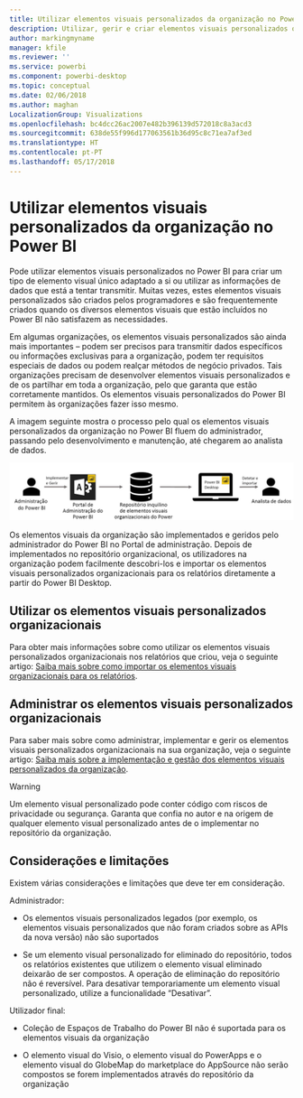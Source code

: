 ```yaml
---
title: Utilizar elementos visuais personalizados da organização no Power BI
description: Utilizar, gerir e criar elementos visuais personalizados organizacionais no Power BI
author: markingmyname
manager: kfile
ms.reviewer: ''
ms.service: powerbi
ms.component: powerbi-desktop
ms.topic: conceptual
ms.date: 02/06/2018
ms.author: maghan
LocalizationGroup: Visualizations
ms.openlocfilehash: bc4dcc26ac2007e482b396139d572018c8a3acd3
ms.sourcegitcommit: 638de55f996d177063561b36d95c8c71ea7af3ed
ms.translationtype: HT
ms.contentlocale: pt-PT
ms.lasthandoff: 05/17/2018
---
```

# <a name="using-organization-custom-visuals-in-power-bi"></a>Utilizar elementos visuais personalizados da organização no Power BI

Pode utilizar elementos visuais personalizados no Power BI para criar um tipo de elemento visual único adaptado a si ou utilizar as informações de dados que está a tentar transmitir. Muitas vezes, estes elementos visuais personalizados são criados pelos programadores e são frequentemente criados quando os diversos elementos visuais que estão incluídos no Power BI não satisfazem as necessidades. 

Em algumas organizações, os elementos visuais personalizados são ainda mais importantes – podem ser precisos para transmitir dados específicos ou informações exclusivas para a organização, podem ter requisitos especiais de dados ou podem realçar métodos de negócio privados. Tais organizações precisam de desenvolver elementos visuais personalizados e de os partilhar em toda a organização, pelo que garanta que estão corretamente mantidos. Os elementos visuais personalizados do Power BI permitem às organizações fazer isso mesmo.

A imagem seguinte mostra o processo pelo qual os elementos visuais personalizados da organização no Power BI fluem do administrador, passando pelo desenvolvimento e manutenção, até chegarem ao analista de dados.

![](media/power-bi-custom-visuals-organizational/custom-visual-org-01.jpg)

Os elementos visuais da organização são implementados e geridos pelo administrador do Power BI no Portal de administração. Depois de implementados no repositório organizacional, os utilizadores na organização podem facilmente descobri-los e importar os elementos visuais personalizados organizacionais para os relatórios diretamente a partir do Power BI Desktop.

## <a name="using-organizational-custom-visuals"></a>Utilizar os elementos visuais personalizados organizacionais

Para obter mais informações sobre como utilizar os elementos visuais personalizados organizacionais nos relatórios que criou, veja o seguinte artigo: [Saiba mais sobre como importar os elementos visuais organizacionais para os relatórios](power-bi-custom-visuals.md).
 
## <a name="administering-organizational-custom-visuals"></a>Administrar os elementos visuais personalizados organizacionais

Para saber mais sobre como administrar, implementar e gerir os elementos visuais personalizados organizacionais na sua organização, veja o seguinte artigo: [Saiba mais sobre a implementação e gestão dos elementos visuais personalizados da organização](https://go.microsoft.com/fwlink/?linkid=866790).

> [!WARNING]
> Um elemento visual personalizado pode conter código com riscos de privacidade ou segurança. Garanta que confia no autor e na origem de qualquer elemento visual personalizado antes de o implementar no repositório da organização. 
> 

## <a name="considerations-and-limitations"></a>Considerações e limitações
 
Existem várias considerações e limitações que deve ter em consideração.
 
Administrador:

* Os elementos visuais personalizados legados (por exemplo, os elementos visuais personalizados que não foram criados sobre as APIs da nova versão) não são suportados

* Se um elemento visual personalizado for eliminado do repositório, todos os relatórios existentes que utilizem o elemento visual eliminado deixarão de ser compostos. A operação de eliminação do repositório não é reversível. Para desativar temporariamente um elemento visual personalizado, utilize a funcionalidade “Desativar”.
 
Utilizador final:

* Coleção de Espaços de Trabalho do Power BI não é suportada para os elementos visuais da organização

* O elemento visual do Visio, o elemento visual do PowerApps e o elemento visual do GlobeMap do marketplace do AppSource não serão compostos se forem implementados através do repositório da organização
